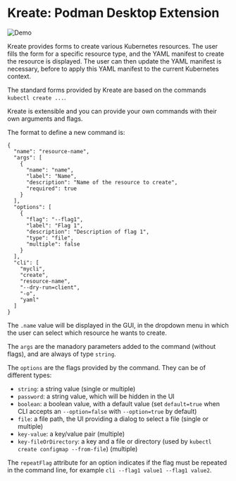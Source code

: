 # Kreate: Podman Desktop Extension

![Demo](./kreate-demo.gif)

Kreate provides forms to create various Kubernetes resources. The user fills the form
for a specific resource type, and the YAML manifest to create the resource is displayed. The user
can then update the YAML manifest is necessary, before to apply this YAML manifest to the current Kubernetes context.

The standard forms provided by Kreate are based on the commands `kubectl create ...`.

Kreate is extensible and you can provide your own commands with their own arguments
and flags.

The format to define a new command is:

```
{
  "name": "resource-name",
  "args": [
    {
      "name": "name",
      "label": "Name",
      "description": "Name of the resource to create",
      "required": true
    }
  ],
  "options": [
    {
      "flag": "--flag1",
      "label": "Flag 1",
      "description": "Description of flag 1",
      "type": "file",
      "multiple": false
    }    
  ],
  "cli": [
    "mycli",
    "create",
    "resource-name",
    "--dry-run=client",
    "-o",
    "yaml"
  ]
}
```

The `.name` value will be displayed in the GUI, in the dropdown menu in which the user can select 
which resource he wants to create.

The `args` are the manadory parameters added to the command (without flags), and are always of type `string`.

The `options` are the flags provided by the command. They can be of different types:

- `string`: a string value (single or multiple)
- `password`: a string value, which will be hidden in the UI
- `boolean`: a boolean value, with a default value (set `default=true` when CLI accepts an `--option=false` with `--option=true` by default)
- `file`: a file path, the UI providing a dialog to select a file (single or multiple)
- `key-value`: a key/value pair (multiple)
- `key-fileOrDirectory`: a key and a file or directory (used by `kubectl create configmap --from-file`) (multiple)

The `repeatFlag` attribute for an option indicates if the flag must be repeated in the command line, for example `cli --flag1 value1 --flag1 value2`.